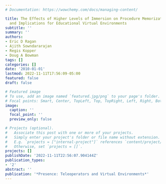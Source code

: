 ```yaml
---
# Documentation: https://wowchemy.com/docs/managing-content/

title: The Effects of Higher Levels of Immersion on Procedure Memorization Performance
  and Implications for Educational Virtual Environments
subtitle: ''
summary: ''
authors:
- Eric D Ragan
- Ajith Sowndararajan
- Regis Kopper
- Doug A Bowman
tags: []
categories: []
date: '2010-01-01'
lastmod: 2022-11-11T17:56:09-05:00
featured: false
draft: false

# Featured image
# To use, add an image named `featured.jpg/png` to your page's folder.
# Focal points: Smart, Center, TopLeft, Top, TopRight, Left, Right, BottomLeft, Bottom, BottomRight.
image:
  caption: ''
  focal_point: ''
  preview_only: false

# Projects (optional).
#   Associate this post with one or more of your projects.
#   Simply enter your project's folder or file name without extension.
#   E.g. `projects = ["internal-project"]` references `content/project/deep-learning/index.md`.
#   Otherwise, set `projects = []`.
projects: []
publishDate: '2022-11-11T22:56:07.904144Z'
publication_types:
- '2'
abstract: ''
publication: '*Presence: Teleoperators and Virtual Environments*'
---
```

